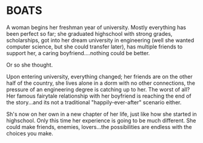 # BOATS

A woman begins her freshman year of university. Mostly everything has been perfect so far; she graduated highschool with strong grades, scholarships, got into her dream university in engineering (well she wanted computer science, but she could transfer later), has multiple friends to support her, a caring boyfriend....nothing could be better.

Or so she thought.

Upon entering university, everything changed; her friends are on the other half of the country, she lives alone in a dorm with no other connections, the pressure of an engineering degree is catching up to her. The worst of all? Her famous fairytale relationship with her boyfriend is reaching the end of the story...and its not a traditional "happily-ever-after" scenario either. 

Sh's now on her own in a new chapter of her life, just like how she started in highschool. Only this time her experience is going to be much different. She could make friends, enemies, lovers...the possibilities are endless with the choices you make.


